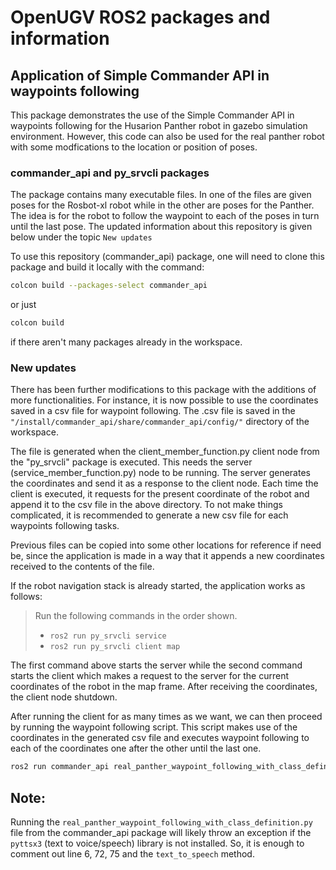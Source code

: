 # OpenUGV ROS2 packages and information

## Application of Simple Commander API in waypoints following
This package demonstrates the use of the Simple Commander API in waypoints following for the Husarion Panther robot in gazebo simulation environment. However, this code can also be used for the real panther robot with some modfications to the location or position of poses.


### commander_api and py_srvcli packages
The package contains many executable files. In one of the files are given poses for the Rosbot-xl robot while in the other are poses for the Panther. The idea is for the robot to follow the waypoint to each of the poses in turn until the last pose. The updated information about this repository is given below under the topic `New updates`

To use this repository (commander_api) package, one will need to clone this package and build it locally with the command:

```bash
colcon build --packages-select commander_api
```

or just <br>

```bash
colcon build
```

if there aren't many packages already in the workspace.

### New updates

There has been further modifications to this package with the additions of more functionalities. For instance, it is now possible to use the coordinates saved in a csv file for waypoint following. The .csv file is saved in the `"/install/commander_api/share/commander_api/config/"` directory of the workspace. 

The file is generated when the client_member_function.py client node from the "py_srvcli" package is executed. This needs the server (service_member_function.py) node to be running. The server generates the coordinates and send it as a response to the client node. Each time the client is executed, it requests for the present coordinate of the robot and append it to the csv file in the above directory. To not make things complicated, it is recommended to generate a new csv file for each waypoints following tasks.

Previous files can be copied into some other locations for reference if need be, since the application is made in a way that it appends a new coordinates received to the contents of the file.

If the robot navigation stack is already started, the application works as follows:

> Run the following commands in the order shown.
> - `ros2 run py_srvcli service`
> - `ros2 run py_srvcli client map`

The first command above starts the server while the second command starts the client which makes a request to the server for the current coordinates of the robot in the map frame. After receiving the coordinates, the client node shutdown.

After running the client for as many times as we want, we can then proceed by running the waypoint following script. This script makes use of the coordinates in the generated csv file and executes waypoint following to each of the coordinates one after the other until the last one.

```bash
ros2 run commander_api real_panther_waypoint_following_with_class_definition
```

## Note:
Running the `real_panther_waypoint_following_with_class_definition.py` file from the commander_api package will likely throw an exception if the `pyttsx3` (text to voice/speech) library is not installed. So, it is enough to comment out line 6, 72, 75 and the `text_to_speech` method.